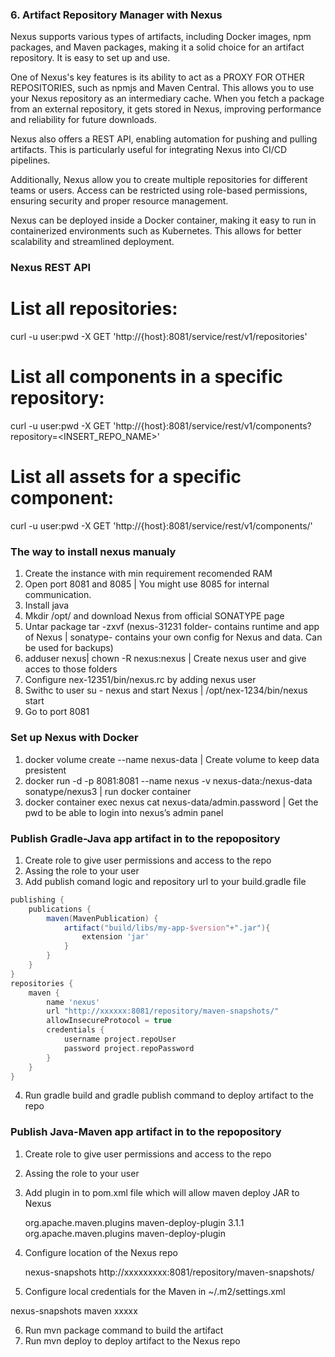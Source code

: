 

### 6. Artifact Repository Manager with Nexus

Nexus supports various types of artifacts, including Docker images, npm packages, and Maven packages, making it a solid choice for an artifact repository. It is easy to set up and use.

One of Nexus's key features is its ability to act as a PROXY FOR OTHER REPOSITORIES, such as npmjs and Maven Central. This allows you to use your Nexus repository as an intermediary cache. When you fetch a package from an external repository, it gets stored in Nexus, improving performance and reliability for future downloads.

Nexus also offers a REST API, enabling automation for pushing and pulling artifacts. This is particularly useful for integrating Nexus into CI/CD pipelines.

Additionally, Nexus allow you to create multiple repositories for different teams or users. Access can be restricted using role-based permissions, ensuring security and proper resource management.

Nexus can be deployed inside a Docker container, making it easy to run in containerized environments such as Kubernetes. This allows for better scalability and streamlined deployment.

### Nexus REST API

# List all repositories:
curl -u user:pwd -X GET 'http://{host}:8081/service/rest/v1/repositories'

# List all components in a specific repository:
curl -u user:pwd -X GET 'http://{host}:8081/service/rest/v1/components?repository=<INSERT_REPO_NAME>'

# List all assets for a specific component:
curl -u user:pwd -X GET 'http://{host}:8081/service/rest/v1/components/<ID>'



### The way to install nexus manualy

1. Create the instance with min requirement recomended RAM
2. Open port 8081 and 8085 | You might use 8085 for internal communication.
3. Install java
4. Mkdir /opt/ and download Nexus from official SONATYPE page
5. Untar package tar -zxvf (nexus-31231 folder- contains runtime and app of Nexus | sonatype- contains your own config for Nexus and data. Can be used for backups)
6. adduser nexus| chown -R nexus:nexus <folder name>| Create nexus user and give acces to those folders 
7. Configure nex-12351/bin/nexus.rc by adding nexus user
8. Swithc to user su - nexus and start Nexus | /opt/nex-1234/bin/nexus start
9. Go to port <IP>8081

### Set up Nexus with Docker

1. docker volume create --name nexus-data | Create volume to keep data presistent
2. docker run -d -p 8081:8081 --name nexus -v nexus-data:/nexus-data sonatype/nexus3 | run docker container
3. docker container exec nexus cat nexus-data/admin.password | Get the pwd to be able to login into nexus’s admin panel

### Publish Gradle-Java app artifact in to the repopository 
1. Create role to give user permissions and access to the repo
2. Assing the role to your user
3. Add publish comand logic and repository url to your build.gradle file

```groovy
publishing {
    publications {
        maven(MavenPublication) {
            artifact("build/libs/my-app-$version"+".jar"){
                extension 'jar'
            }
        }
    }
}
repositories {
    maven {
        name 'nexus'
        url "http://xxxxxx:8081/repository/maven-snapshots/" 
        allowInsecureProtocol = true
        credentials {
            username project.repoUser 
            password project.repoPassword
        }
    }
}

``` 
4. Run gradle build and gradle publish command to deploy artifact to the repo


### Publish Java-Maven app artifact in to the repopository

1. Create role to give user permissions and access to the repo
2. Assing the role to your user
3. Add plugin in to pom.xml file which will allow maven deploy JAR to Nexus

   <plugin> 
     <groupId>org.apache.maven.plugins</groupId>
     <artifactId>maven-deploy-plugin</artifactId>
     <version>3.1.1</version>
   </plugin>

   <plugin>
     <groupId>org.apache.maven.plugins</groupId>
     <artifactId>maven-deploy-plugin</artifactId>
   </plugin>

4. Configure location of the Nexus repo

    <distributionManagement>
        <snapshotRepository>
            <id>nexus-snapshots</id>
            <url>http://xxxxxxxxx:8081/repository/maven-snapshots/</url>
        </snapshotRepository>
    </distributionManagement>
 
5. Configure local credentials for the Maven in ~/.m2/settings.xml

<settings>
    <servers>
        <server>
            <id>nexus-snapshots</id>
            <username>maven</username>
            <password>xxxxx</password>
        </server>
    </servers>
</settings>


6. Run mvn package command to build the artifact
7. Run mvn deploy to deploy artifact to the Nexus repo
